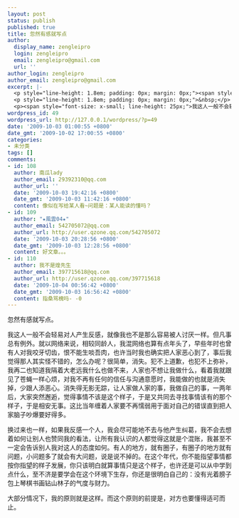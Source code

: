 ```yaml
---
layout: post
status: publish
published: true
title: 忽然有感就写点
author:
  display_name: zengleipro
  login: zengleipro
  email: zengleipro@gmail.com
  url: ''
author_login: zengleipro
author_email: zengleipro@gmail.com
excerpt: |-
  <p style="line-height: 1.8em; padding: 0px; margin: 0px;"><span style="font-size: x-small; padding: 0px; margin: 0px;">忽然有感就写点。</span></p>
  <p style="line-height: 1.8em; padding: 0px; margin: 0px;">&nbsp;</p>
  <p><span style="font-size: x-small; line-height: 25px;">我这人一般不会轻易对人产生反感，就像我也不是那么容易被人讨厌一样。但凡事总有例外。就以网络来说，相较同龄人，我混网络也算有点年头了，早些年时也曾有人对我咬牙切齿，恨不能生啖吾肉，也许当时我也确实把人家恶心到了，事后我觉得那人其实怪不错的，怎么办呢？很简单，消失。犯不上道歉，也犯不上弥补，我再二也知道我隔着大老远我什么也做不来，人家也不想让我做什</span>...</p>
wordpress_id: 49
wordpress_url: http://127.0.0.1/wordpress/?p=49
date: '2009-10-03 01:00:55 +0800'
date_gmt: '2009-10-02 17:00:55 +0800'
categories:
- 未分类
tags: []
comments:
- id: 108
  author: 南瓜lady
  author_email: 29392310@qq.com
  author_url: ''
  date: '2009-10-03 19:42:16 +0800'
  date_gmt: '2009-10-03 11:42:16 +0800'
  content: 像似在写给某人看~问题是：某人能读的懂吗？
- id: 109
  author: "★風雲04★"
  author_email: 542705072@qq.com
  author_url: http://user.qzone.qq.com/542705072
  date: '2009-10-03 20:28:56 +0800'
  date_gmt: '2009-10-03 12:28:56 +0800'
  content: 好文章。。。
- id: 110
  author: 我不是煌先生
  author_email: 397715618@qq.com
  author_url: http://user.qzone.qq.com/397715618
  date: '2009-10-04 00:56:42 +0800'
  date_gmt: '2009-10-03 16:56:42 +0800'
  content: 指桑骂槐吗- -0
---
```

<p>忽然有感就写点。</p>
<p>我这人一般不会轻易对人产生反感，就像我也不是那么容易被人讨厌一样。但凡事总有例外。就以网络来说，相较同龄人，我混网络也算有点年头了，早些年时也曾有人对我咬牙切齿，恨不能生啖吾肉，也许当时我也确实把人家恶心到了，事后我觉得那人其实怪不错的，怎么办呢？很简单，消失。犯不上道歉，也犯不上弥补，我再二也知道我隔着大老远我什么也做不来，人家也不想让我做什么，看着我就跟见了苍蝇一样心烦，对我不再有任何的信任与沟通意愿时，我能做的也就是消失掉，少跟人添恶心。消失得无影无踪，让人家做人家的事，我做自己的事，一两年后，大家突然邂逅，觉得事情不该是这个样子，于是又共同去寻找事情该有的那个样子，于是相安无事。这比当年缠着人家要不再懦弱用于面对自己的错误直到把人家脑子吵爆要好得多。</p>
<p>换过来也一样，如果我反感一个人，我会尽可能地不去与他产生纠葛，我不会去想着如何让别人也赞同我的看法，让所有我认识的人都觉得这就是个混账，我甚至不一定会告诉别人我对这人的态度如何。有人的地方，就有圈子，有圈子的地方就有问题，小问题多了就会有大问题，说是说不掉的。在这个年代，你不能指望事情都按你指望的样子发展，你只该明白就算事情只是这个样子，也许还是可以从中学到点什么，至不济是要学会在这个环境下生存，你还是很明白自己的：没有光着膀子包上琴棋书画钻山林子的气度与财力。</p>
<p>大部分情况下，我的原则就是这样。而这个原则的前提是，对方也要懂得适可而止。</p>

